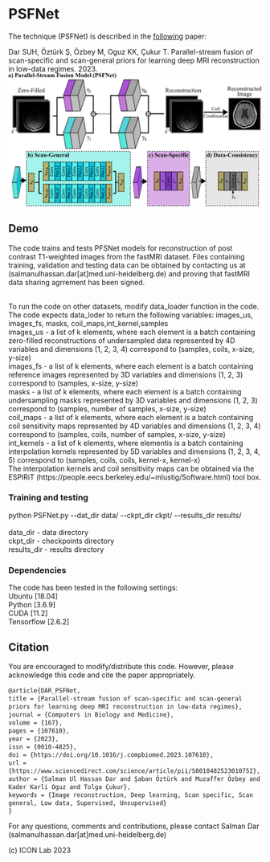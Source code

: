 # PSFNet

The technique (PSFNet) is described in the [following](https://www.sciencedirect.com/science/article/pii/S0010482523010752) paper:

Dar SUH, Öztürk Ş, Özbey M, Oguz KK, Çukur T. Parallel-stream fusion of scan-specific and scan-general priors for learning deep MRI reconstruction in low-data regimes. 2023. <br />
![PSFNet](PSFNet.jpg)

## Demo

The code trains and tests PFSNet models for reconstruction of post contrast T1-weighted images from the fastMRI dataset. Files containing  training, validation and testing data can be obtained by contacting us at (salmanulhassan.dar[at]med.uni-heidelberg.de) and proving that fastMRI data sharing agrrement has been signed.   <br />

<br />
To run the code on other datasets, modify data_loader function in the code. The code expects data_loder to return the following variables:
images_us, images_fs, masks, coil_maps,int_kernel,samples
<br />
images_us - a list of k elements, where each element is a batch containing zero-filled reconstructions of undersampled data represented by 4D variables and dimensions (1, 2, 3, 4) correspond to (samples, coils, x-size, y-size) <br />
images_fs - a list of k elements, where each element is a batch containing reference images represented by 3D variables and dimensions (1, 2, 3) correspond to (samples,  x-size, y-size) <br />
masks - a list of k elements, where each element is a batch containing undersampling masks represented by 3D variables and dimensions (1, 2, 3) correspond to (samples,  number of samples, x-size, y-size) <br />
coil_maps - a list of k elements, where each element is a batch containing coil sensitivity maps represented by 4D variables and dimensions (1, 2, 3, 4) correspond to (samples, coils, number of samples, x-size, y-size) <br />
int_kernels - a list of k elements, where elementis is a batch containing interpolation kernels represented by 5D variables and dimensions (1, 2, 3, 4, 5) correspond to (samples, coils, coils, kernel-x, kernel-x) <br />
The interpolation kernels and coil sensitivity maps can be obtained via the ESPIRiT (https://people.eecs.berkeley.edu/~mlustig/Software.html) tool box.

### Training and testing
python PSFNet.py --dat_dir data/ --ckpt_dir ckpt/ --results_dir results/
 <br />
 <br />
data_dir - data directory  <br />
ckpt_dir - checkpoints directory <br />
results_dir - results directory

### Dependencies
The code has been tested in the following settings:<br />
Ubuntu [18.04] <br />
Python [3.6.9]  <br />
CUDA [11.2]  <br />
Tensorflow [2.6.2] <br />


## Citation
You are encouraged to modify/distribute this code. However, please acknowledge this code and cite the paper appropriately.
```
@article{DAR_PSFNet,
title = {Parallel-stream fusion of scan-specific and scan-general priors for learning deep MRI reconstruction in low-data regimes},
journal = {Computers in Biology and Medicine},
volume = {167},
pages = {107610},
year = {2023},
issn = {0010-4825},
doi = {https://doi.org/10.1016/j.compbiomed.2023.107610},
url = {https://www.sciencedirect.com/science/article/pii/S0010482523010752},
author = {Salman Ul Hassan Dar and Şaban Öztürk and Muzaffer Özbey and Kader Karli Oguz and Tolga Çukur},
keywords = {Image reconstruction, Deep learning, Scan specific, Scan general, Low data, Supervised, Unsupervised}
}
```
For any questions, comments and contributions, please contact Salman Dar (salmanulhassan.dar[at]med.uni-heidelberg.de) <br />

(c) ICON Lab 2023




